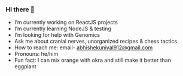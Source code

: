 ### Hi there 👋

<!--
**uniyalabhishek/uniyalabhishek** is a ✨ _special_ ✨ repository because its `README.md` (this file) appears on your GitHub profile.

Here are some ideas to get you started:
-->
- I’m currently working on ReactJS projects 
- I’m currently learning NodeJS & testing
- I’m looking for help with Genomics
- Ask me about cranial nerves, unorganized recipes & chess tactics
- How to reach me: email- abhishekuniyal912@gmail.com
- Pronouns: he/him
- Fun fact: I can mix orange with okra and still make it better than eggplant
